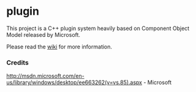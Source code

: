 plugin
======

This project is a C++ plugin system heavily based on Component Object Model released by Microsoft.

Please read the [wiki](https://github.com/perandersson/plugin/wiki) for more information.

### Credits

http://msdn.microsoft.com/en-us/library/windows/desktop/ee663262(v=vs.85).aspx - Microsoft